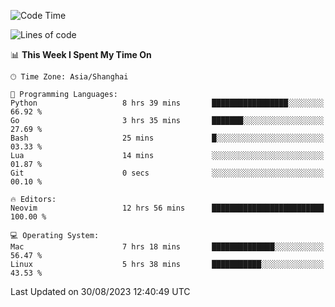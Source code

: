 <!--START_SECTION:waka-->
![Code Time](http://img.shields.io/badge/Code%20Time-1%2C544%20hrs%2026%20mins-blue)

![Lines of code](https://img.shields.io/badge/From%20Hello%20World%20I%27ve%20Written-286.3%20thousand%20lines%20of%20code-blue)

📊 **This Week I Spent My Time On** 

```text
🕑︎ Time Zone: Asia/Shanghai

💬 Programming Languages: 
Python                   8 hrs 39 mins       █████████████████░░░░░░░░   66.92 % 
Go                       3 hrs 35 mins       ███████░░░░░░░░░░░░░░░░░░   27.69 % 
Bash                     25 mins             █░░░░░░░░░░░░░░░░░░░░░░░░   03.33 % 
Lua                      14 mins             ░░░░░░░░░░░░░░░░░░░░░░░░░   01.87 % 
Git                      0 secs              ░░░░░░░░░░░░░░░░░░░░░░░░░   00.10 % 

🔥 Editors: 
Neovim                   12 hrs 56 mins      █████████████████████████   100.00 % 

💻 Operating System: 
Mac                      7 hrs 18 mins       ██████████████░░░░░░░░░░░   56.47 % 
Linux                    5 hrs 38 mins       ███████████░░░░░░░░░░░░░░   43.53 % 
```


 Last Updated on 30/08/2023 12:40:49 UTC
<!--END_SECTION:waka-->
